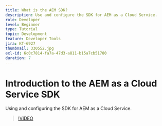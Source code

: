 ```yaml
---
title: What is the AEM SDK?
description: Use and configure the SDK for AEM as a Cloud Service.
role: Developer
level: Beginner
type: Tutorial
topic: Development
feature: Developer Tools
jira: KT-6927
thumbnail: 330552.jpg
exl-id: 6c0c7814-fa7a-47d3-a811-b15a7cb51780
duration: 7
---
```

# Introduction to the AEM as a Cloud Service SDK

Using and configuring the SDK for AEM as a Cloud Service.

>[!VIDEO](https://video.tv.adobe.com/v/330552?quality=12&learn=on)
